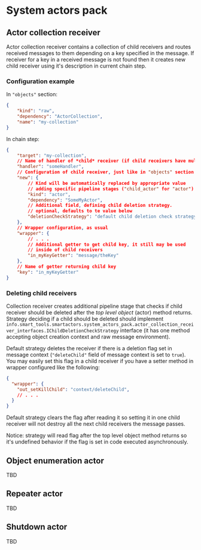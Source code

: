 # System actors pack

## Actor collection receiver

Actor collection receiver contains a collection of child receivers and
routes received messages to them depending on a key specified in the
message. If receiver for a key in a received message is not found then
it creates new child receiver using it's description in current chain
step.

### Configuration example

In `"objects"` section:

```JSON
{
    "kind": "raw",
    "dependency": "ActorCollection",
    "name": "my-collection"
}
```

In chain step:
```JSON
{
    "target": "my-collection",
    // Name of handler of *child* receiver (if child receivers have multiple handlers)
    "handler": "someHandler",
    // Configuration of child receiver, just like in "objects" section
    "new": {
        // Kind will be automatically replaced by appropriate value
        // adding specific pipeline stages ("child_actor" for "actor")
        "kind": "actor",
        "dependency": "SomeMyActor",
        // Additional field, defining child deletion strategy.
        // optional, defaults to te value below
        "deletionCheckStrategy": "default child deletion check strategy"
    },
    // Wrapper configuration, as usual
    "wrapper": {
        // . . .
        // Additional getter to get child key, it still may be used
        // inside of child receivers
        "in_myKeyGetter": "message/theKey"
    },
    // Name of getter returning child key
    "key": "in_myKeyGetter"
}
```

### Deleting child receivers

Collection receiver creates additional pipeline stage that checks if
child receiver should be deleted after the _top level object_ (actor)
method returns. Strategy deciding if a child should be deleted should
implement `info.smart_tools.smartactors.system_actors_pack.actor_collection_receiver_interfaces.IChildDeletionCheckStrategy`
interface (it has one method accepting object creation context and raw
message environment).

Default strategy deletes the receiver if there is a deletion flag set in
message context (`"deleteChild"` field of message context is set to
`true`). You may easily set this flag in a child receiver if you have a
setter method in wrapper configured like the following:
```JSON
{
  "wrapper": {
    "out_setKillChild": "context/deleteChild",
    // . . .
  }
}
```
Default strategy clears the flag after reading it so setting it in one
child receiver will not destroy all the next child receivers the message
passes.

Notice: strategy will read flag after the top level object method
returns so it's undefined behavior if the flag is set in code executed
asynchronously.

## Object enumeration actor

TBD

## Repeater actor

TBD

## Shutdown actor

TBD
